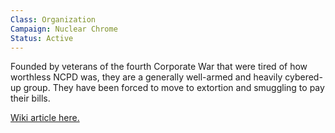 ```yaml
---
Class: Organization
Campaign: Nuclear Chrome
Status: Active
---
```

Founded by veterans of the fourth Corporate War that were tired of how worthless NCPD was, they are a generally well-armed and heavily cybered-up group. They have been forced to move to extortion and smuggling to pay their bills.

[Wiki article here.](https://cyberpunk.fandom.com/wiki/6th_Street)
